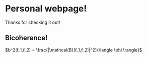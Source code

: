 # Personal webpage!

Thanks for checking it out!

## Bicoherence!

$b^2(f_1,f_2) = \frac{|\mathcal{B}(f_1,f_2)|^2}{\langle \phi \rangle}$
